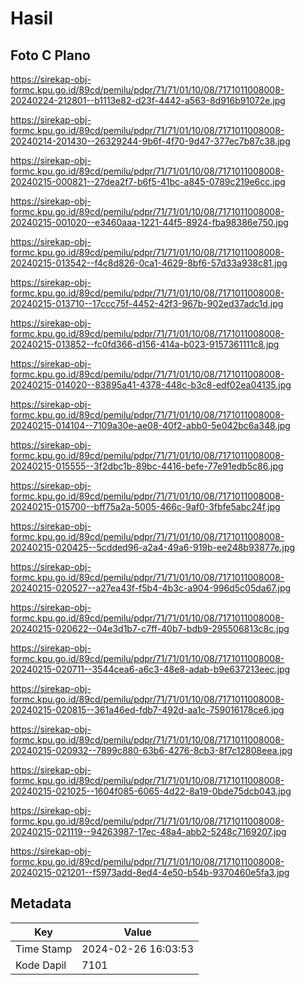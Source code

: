 # Hasil

## Foto C Plano

https://sirekap-obj-formc.kpu.go.id/89cd/pemilu/pdpr/71/71/01/10/08/7171011008008-20240224-212801--b1113e82-d23f-4442-a563-8d916b91072e.jpg

https://sirekap-obj-formc.kpu.go.id/89cd/pemilu/pdpr/71/71/01/10/08/7171011008008-20240214-201430--26329244-9b6f-4f70-9d47-377ec7b87c38.jpg

https://sirekap-obj-formc.kpu.go.id/89cd/pemilu/pdpr/71/71/01/10/08/7171011008008-20240215-000821--27dea2f7-b6f5-41bc-a845-0789c219e6cc.jpg

https://sirekap-obj-formc.kpu.go.id/89cd/pemilu/pdpr/71/71/01/10/08/7171011008008-20240215-001020--e3460aaa-1221-44f5-8924-fba98386e750.jpg

https://sirekap-obj-formc.kpu.go.id/89cd/pemilu/pdpr/71/71/01/10/08/7171011008008-20240215-013542--f4c8d826-0ca1-4629-8bf6-57d33a938c81.jpg

https://sirekap-obj-formc.kpu.go.id/89cd/pemilu/pdpr/71/71/01/10/08/7171011008008-20240215-013710--17ccc75f-4452-42f3-967b-902ed37adc1d.jpg

https://sirekap-obj-formc.kpu.go.id/89cd/pemilu/pdpr/71/71/01/10/08/7171011008008-20240215-013852--fc0fd366-d156-414a-b023-9157361111c8.jpg

https://sirekap-obj-formc.kpu.go.id/89cd/pemilu/pdpr/71/71/01/10/08/7171011008008-20240215-014020--83895a41-4378-448c-b3c8-edf02ea04135.jpg

https://sirekap-obj-formc.kpu.go.id/89cd/pemilu/pdpr/71/71/01/10/08/7171011008008-20240215-014104--7109a30e-ae08-40f2-abb0-5e042bc6a348.jpg

https://sirekap-obj-formc.kpu.go.id/89cd/pemilu/pdpr/71/71/01/10/08/7171011008008-20240215-015555--3f2dbc1b-89bc-4416-befe-77e91edb5c86.jpg

https://sirekap-obj-formc.kpu.go.id/89cd/pemilu/pdpr/71/71/01/10/08/7171011008008-20240215-015700--bff75a2a-5005-466c-9af0-3fbfe5abc24f.jpg

https://sirekap-obj-formc.kpu.go.id/89cd/pemilu/pdpr/71/71/01/10/08/7171011008008-20240215-020425--5cdded96-a2a4-49a6-919b-ee248b93877e.jpg

https://sirekap-obj-formc.kpu.go.id/89cd/pemilu/pdpr/71/71/01/10/08/7171011008008-20240215-020527--a27ea43f-f5b4-4b3c-a904-996d5c05da67.jpg

https://sirekap-obj-formc.kpu.go.id/89cd/pemilu/pdpr/71/71/01/10/08/7171011008008-20240215-020622--04e3d1b7-c7ff-40b7-bdb9-295506813c8c.jpg

https://sirekap-obj-formc.kpu.go.id/89cd/pemilu/pdpr/71/71/01/10/08/7171011008008-20240215-020711--3544cea6-a6c3-48e8-adab-b9e637213eec.jpg

https://sirekap-obj-formc.kpu.go.id/89cd/pemilu/pdpr/71/71/01/10/08/7171011008008-20240215-020815--361a46ed-fdb7-492d-aa1c-759016178ce6.jpg

https://sirekap-obj-formc.kpu.go.id/89cd/pemilu/pdpr/71/71/01/10/08/7171011008008-20240215-020932--7899c880-63b6-4276-8cb3-8f7c12808eea.jpg

https://sirekap-obj-formc.kpu.go.id/89cd/pemilu/pdpr/71/71/01/10/08/7171011008008-20240215-021025--1604f085-6065-4d22-8a19-0bde75dcb043.jpg

https://sirekap-obj-formc.kpu.go.id/89cd/pemilu/pdpr/71/71/01/10/08/7171011008008-20240215-021119--94263987-17ec-48a4-abb2-5248c7169207.jpg

https://sirekap-obj-formc.kpu.go.id/89cd/pemilu/pdpr/71/71/01/10/08/7171011008008-20240215-021201--f5973add-8ed4-4e50-b54b-9370460e5fa3.jpg


## Metadata

| Key        | Value               |
| ---------- | ------------------- |
| Time Stamp | 2024-02-26 16:03:53 |
| Kode Dapil | 7101                |



